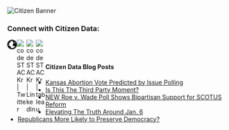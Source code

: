 ![Citizen Banner](https://citizendata.com/wp-content/uploads/sites/14/2020/03/CD-logo.svg)

### Connect with Citizen Data:
[<img align="left" alt="codeSTACKr.com" width="22px" src="https://raw.githubusercontent.com/iconic/open-iconic/master/svg/globe.svg" />][website]
[<img align="left" alt="codeSTACKr | Twitter" width="22px" src="https://cdn.jsdelivr.net/npm/simple-icons@v3/icons/twitter.svg" />][twitter]
[<img align="left" alt="codeSTACKr | LinkedIn" width="22px" src="https://cdn.jsdelivr.net/npm/simple-icons@v3/icons/linkedin.svg" />][linkedin]
[<img align="left" alt="codeSTACKr | tableau" width="22px" src="https://cdn.jsdelivr.net/npm/simple-icons@v3/icons/tableau.svg" />][tableau]

</br>
</br>

#### Citizen Data Blog Posts
<!-- BLOG-POST-LIST:START -->
- [Kansas Abortion Vote Predicted by Issue Polling](https://citizendata.com/news/kansas-abortion-results-in-line-with-issue-polling/)
- [Is This The Third Party Moment?](https://citizendata.com/news/is-this-the-third-party-moment/)
- [NEW Roe v. Wade Poll Shows Bipartisan Support for SCOTUS Reform](https://citizendata.com/news/new-roe-v-wade-poll-shows-bipartisan-support-for-scotus-reform/)
- [Elevating The Truth Around Jan. 6](https://citizendata.com/news/elevating-the-truth-around-jan-6/)
- [Republicans More Likely to Preserve Democracy?](https://citizendata.com/news/republicans-more-likely-to-preserve-democracy/)
<!-- BLOG-POST-LIST:END -->

[website]: https://citizendata.com/
[twitter]: https://twitter.com/CitizenData
[linkedin]: https://www.linkedin.com/company/citizen-data
[tableau]: https://public.tableau.com/profile/kyle.redfield#!/vizhome/MailBallotRequestsandProjections/DynamicProjections
